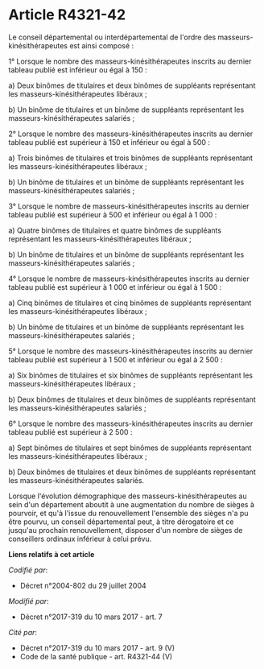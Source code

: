 # Article R4321-42

Le conseil départemental ou interdépartemental de l'ordre des masseurs-kinésithérapeutes est ainsi composé : 

1° Lorsque le nombre des masseurs-kinésithérapeutes inscrits au dernier tableau publié est inférieur ou égal à 150 : 

a) Deux binômes de titulaires et deux binômes de suppléants représentant les masseurs-kinésithérapeutes libéraux ; 

b) Un binôme de titulaires et un binôme de suppléants représentant les masseurs-kinésithérapeutes salariés ; 

2° Lorsque le nombre des masseurs-kinésithérapeutes inscrits au dernier  tableau publié est supérieur à 150 et inférieur ou
égal à 500 : 

a) Trois binômes de titulaires et trois binômes de suppléants représentant les masseurs-kinésithérapeutes libéraux ; 

b) Un binôme de titulaires et un binôme de suppléants représentant les masseurs-kinésithérapeutes salariés ; 

3° Lorsque le nombre de masseurs-kinésithérapeutes inscrits au dernier  tableau publié est supérieur à 500 et inférieur ou
égal à 1 000 : 

a) Quatre binômes de titulaires et quatre binômes de suppléants représentant les masseurs-kinésithérapeutes libéraux ; 

b) Un binôme de titulaires et un binôme de suppléants représentant les masseurs-kinésithérapeutes salariés ; 

4° Lorsque le nombre de masseurs-kinésithérapeutes inscrits au dernier  tableau publié est supérieur à 1 000 et inférieur ou
égal à 1 500 : 

a) Cinq binômes de titulaires et cinq binômes de suppléants représentant les masseurs-kinésithérapeutes libéraux ; 

b) Un binôme de titulaires et un binôme de suppléants représentant les masseurs-kinésithérapeutes salariés ; 

5° Lorsque le nombre des masseurs-kinésithérapeutes inscrits au dernier  tableau publié est supérieur à 1 500 et inférieur ou
égal à 2 500 : 

a) Six binômes de titulaires et six binômes de suppléants représentant les masseurs-kinésithérapeutes libéraux ; 

b) Deux binômes de titulaires et deux binômes de suppléants représentant les masseurs-kinésithérapeutes salariés ; 

6° Lorsque le nombre des masseurs-kinésithérapeutes inscrits au dernier tableau publié est supérieur à 2 500 : 

a) Sept binômes de titulaires et sept binômes de suppléants représentant les masseurs-kinésithérapeutes libéraux ; 

b) Deux binômes de titulaires et deux binômes de suppléants représentant les masseurs-kinésithérapeutes salariés. 

Lorsque l'évolution démographique des masseurs-kinésithérapeutes au  sein d'un département aboutit à une augmentation du
nombre de sièges à  pourvoir, et qu'à l'issue du renouvellement l'ensemble des sièges n'a pu  être pourvu, un conseil
départemental peut, à titre dérogatoire et ce  jusqu'au prochain renouvellement, disposer d'un nombre de sièges de
conseillers ordinaux inférieur à celui prévu.

**Liens relatifs à cet article**

_Codifié par_:

  - Décret n°2004-802 du 29 juillet 2004

_Modifié par_:

  - Décret n°2017-319 du 10 mars 2017 - art. 7

_Cité par_:

  - Décret n°2017-319 du 10 mars 2017 - art. 9 (V)
  - Code de la santé publique - art. R4321-44 (V)
